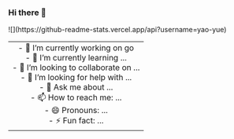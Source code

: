 ### Hi there 👋

<!--
**yao-yue/yao-yue** is a ✨ _special_ ✨ repository because its `README.md` (this file) appears on your GitHub profile.

Here are some ideas to get you started:

- 🔭 I’m currently working on go
- 🌱 I’m currently learning ...
- 👯 I’m looking to collaborate on ...
- 🤔 I’m looking for help with ...
- 💬 Ask me about ...
- 📫 How to reach me: ...
- 😄 Pronouns: ...
- ⚡ Fun fact: ...
-->

<table>
  <tbody>
    <tr>
      <td align="center">
      - 🔭 I’m currently working on go<br/>
      - 🌱 I’m currently learning ...<br/>
      - 👯 I’m looking to collaborate on ...<br/>
      - 🤔 I’m looking for help with ...<br/>
      - 💬 Ask me about ...<br/>
      - 📫 How to reach me: ...<br/>
      - 😄 Pronouns: ...<br/>
      - ⚡ Fun fact: ...<br/>
      </td>
          ![](https://github-readme-stats.vercel.app/api?username=yao-yue)
    </tr>
  </tbody>
</table>




